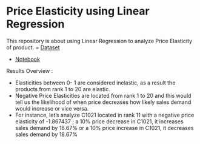 # Price Elasticity using Linear Regression

This repository is about using Linear Regression to analyze Price Elasticity of product.
= [Dataset](https://www.kaggle.com/sourabhbaldwa/commerceiq)
- [Notebook](https://github.com/dhykac/price_elasticity_linreg/blob/main/price_elasticity_linreg.ipynb)

Results Overview :
- Elasticities between 0- 1 are considered inelastic, as a result the products from rank 1 to 20 are elastic.
- Negative Price Elasticities are located from rank 1 to 20 and this would tell us the likelihood of when price decreases how likely sales demand would increase or vice versa.
- For instance, let’s analyze C1021 located in rank 11 with a negative price elasticity of -1.867437 ; a 10% price decrease in C1021, it increases sales demand by 18.67% or a 10% price increase in C1021, it decreases sales demand by 18.67%
